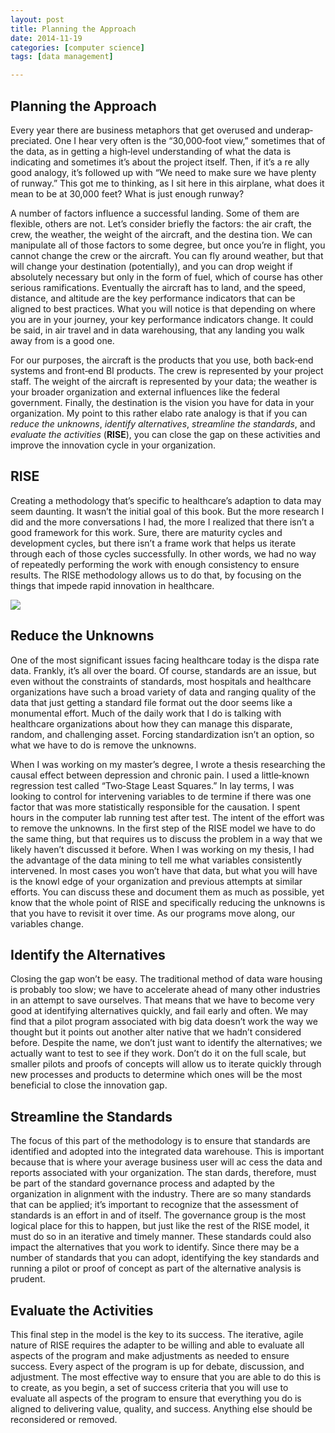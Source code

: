```yaml
---
layout: post
title: Planning the Approach
date: 2014-11-19
categories: [computer science]
tags: [data management]

---
```


Planning the Approach
---

Every year there are business metaphors that get overused and underap­ preciated. One I hear very often is the “30,000‐foot view,” sometimes that of the data, as in getting a high‐level understanding of what the data is indicating and sometimes it’s about the project itself. Then, if it’s a re­ ally good analogy, it’s followed up with “We need to make sure we have plenty of runway.” This got me to thinking, as I sit here in this airplane, what does it mean to be at 30,000 feet? What is just enough runway?

A number of factors influence a successful landing. Some of them are flexible, others are not. Let’s consider briefly the factors: the air­ craft, the crew, the weather, the weight of the aircraft, and the destina­ tion. We can manipulate all of those factors to some degree, but once you’re in flight, you cannot change the crew or the aircraft. You can fly around weather, but that will change your destination (potentially), and you can drop weight if absolutely necessary but only in the form of fuel, which of course has other serious ramifications. Eventually the aircraft has to land, and the speed, distance, and altitude are the key performance indicators that can be aligned to best practices. What you will notice is that depending on where you are in your journey, your key performance indicators change. It could be said, in air travel and in data warehousing, that any landing you walk away from is a good one.For our purposes, the aircraft is the products that you use, both back‐end systems and front‐end BI products. The crew is represented by your project staff. The weight of the aircraft is represented by your data; the weather is your broader organization and external influences like the federal government. Finally, the destination is the vision you have for data in your organization. My point to this rather elabo­ rate analogy is that if you can *reduce the unknowns*, *identify alternatives*, *streamline the standards*, and *evaluate the activities* (**RISE**), you can close the gap on these activities and improve the innovation cycle in your organization.RISE
---Creating a methodology that’s specific to healthcare’s adaption to data may seem daunting. It wasn’t the initial goal of this book. But the more research I did and the more conversations I had, the more I realized that there isn’t a good framework for this work. Sure, there are maturity cycles and development cycles, but there isn’t a frame­ work that helps us iterate through each of those cycles successfully. In other words, we had no way of repeatedly performing the work with enough consistency to ensure results. The RISE methodology allows us to do that, by focusing on the things that impede rapid innovation in healthcare.
![](http://sungsoo.github.com/images/rise.png)
## Reduce the Unknowns
One of the most significant issues facing healthcare today is the dispa­ rate data. Frankly, it’s all over the board. Of course, standards are an issue, but even without the constraints of standards, most hospitals and healthcare organizations have such a broad variety of data and ranging quality of the data that just getting a standard file format out the door seems like a monumental effort. Much of the daily work that I do is talking with healthcare organizations about how they can manage this disparate, random, and challenging asset. Forcing standardization isn’t an option, so what we have to do is remove the unknowns.
When I was working on my master’s degree, I wrote a thesis researching the causal effect between depression and chronic pain. I used a little‐known regression test called “Two‐Stage Least Squares.” In lay terms, I was looking to control for intervening variables to de­ termine if there was one factor that was more statistically responsible for the causation. I spent hours in the computer lab running test after test. The intent of the effort was to remove the unknowns. In the first step of the RISE model we have to do the same thing, but that requires us to discuss the problem in a way that we likely haven’t discussed it before. When I was working on my thesis, I had the advantage of the data mining to tell me what variables consistently intervened. In most cases you won’t have that data, but what you will have is the knowl­ edge of your organization and previous attempts at similar efforts. You can discuss these and document them as much as possible, yet know that the whole point of RISE and specifically reducing the unknowns is that you have to revisit it over time. As our programs move along, our variables change.
## Identify the Alternatives
Closing the gap won’t be easy. The traditional method of data ware­ housing is probably too slow; we have to accelerate ahead of many other industries in an attempt to save ourselves. That means that we have to become very good at identifying alternatives quickly, and fail early and often. We may find that a pilot program associated with big data doesn’t work the way we thought but it points out another alter­ native that we hadn’t considered before. Despite the name, we don’t just want to identify the alternatives; we actually want to test to see if they work. Don’t do it on the full scale, but smaller pilots and proofs of concepts will allow us to iterate quickly through new processes and products to determine which ones will be the most beneficial to close the innovation gap.## Streamline the Standards
The focus of this part of the methodology is to ensure that standards are identified and adopted into the integrated data warehouse. This is important because that is where your average business user will ac­ cess the data and reports associated with your organization. The stan­ dards, therefore, must be part of the standard governance process and adapted by the organization in alignment with the industry. There are so many standards that can be applied; it’s important to recognize that the assessment of standards is an effort in and of itself. The governance group is the most logical place for this to happen, but just like the rest of the RISE model, it must do so in an iterative and timely manner. These standards could also impact the alternatives that you work to identify. Since there may be a number of standards that you can adopt, identifying the key standards and running a pilot or proof of concept as part of the alternative analysis is prudent.
## Evaluate the Activities
This final step in the model is the key to its success. The iterative, agile nature of RISE requires the adapter to be willing and able to evaluate all aspects of the program and make adjustments as needed to ensure success. Every aspect of the program is up for debate, discussion, and adjustment. The most effective way to ensure that you are able to do this is to create, as you begin, a set of success criteria that you will use to evaluate all aspects of the program to ensure that everything you do is aligned to delivering value, quality, and success. Anything else should be reconsidered or removed.

